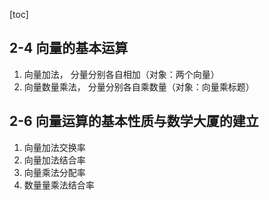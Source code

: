 [toc]
## 2-4 向量的基本运算

1. 向量加法， 分量分别各自相加（对象：两个向量）
2. 向量数量乘法， 分量分别各自乘数量（对象：向量乘标题）
## 2-6 向量运算的基本性质与数学大厦的建立
1. 向量加法交换率
1. 向量加法结合率
1. 向量乘法分配率
1. 数量量乘法结合率


